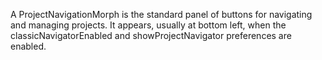 A ProjectNavigationMorph is the standard panel of buttons for navigating and managing projects. It appears, usually at bottom left, when the classicNavigatorEnabled and showProjectNavigator preferences are enabled.
